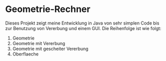 # Geometrie-Rechner
Dieses Projekt zeigt meine Entwicklung in Java von sehr simplen Code bis zur Benutzung von Vererbung und einem GUI. Die Reihenfolge ist wie folgt:
1. Geometrie
2. Geometrie mit Vererbung
3. Geometrie mit gescheiter Vererbung
4. Oberflaeche 
